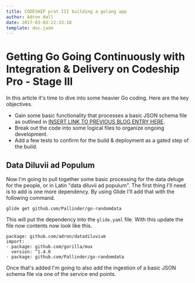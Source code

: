 ```yaml
---
title: CODESHIP prat III building a golang app
author: Adron Hall
date: 2017-03-03:22:33:18
template: doc.jade
---
```

# Getting Go Going Continuously with Integration & Delivery on Codeship Pro - Stage III

In this article it's time to dive into some heavier Go coding. Here are the key objectives.

* Gain some basic functionality that processes a basic JSON schema file as outlined in [INSERT LINK TO PREVIOUS BLOG ENTRY HERE]().
* Break out the code into some logical files to organize ongoing development.
* Add a few tests to confirm for the build & deployment as a gated step of the build.

## Data Diluvii ad Populum

Now I'm going to pull together some basic processing for the data deluge for the people, or in Latin "data diluvii ad populum". The first thing I'll need is to add is one more dependency. By using Glide I'll add that with the following command.
 
```
glide get github.com/Pallinder/go-randomdata
```

This will put the dependency into the `glide.yaml` file. With this update the file now contents now look like this.

```
package: github.com/adron/datadiluvium
import:
- package: github.com/gorilla/mux
  version: ^1.4.0
- package: github.com/Pallinder/go-randomdata
```

Once that's added I'm going to also add the ingestion of a basic JSON schema file via one of the service end points.
